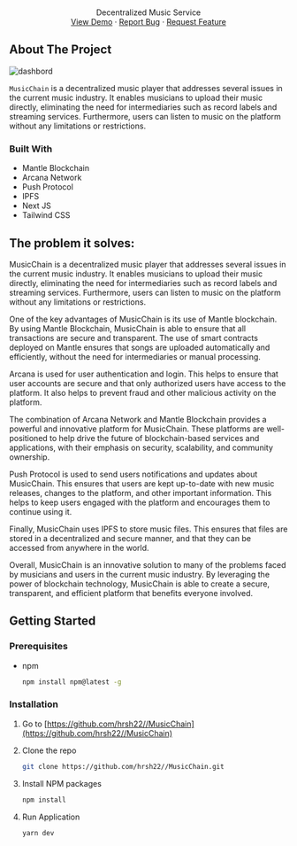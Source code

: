 <!-- PROJECT LOGO -->
<br />
<div align="center">
  <a href="https://github.com/hrsh22/MusicChain">
  </a>


  <p align="center">
    Decentralized Music Service
    <br />
    <a href="https://www.youtube.com/watch?v=bgOM9HgEIIs">View Demo</a>
    ·
    <a href="https://github.com/hrsh22/MusicChain/issues">Report Bug</a>
    ·
    <a href="https://github.com/hrsh22/MusicChain/issues">Request Feature</a>
  </p>
</div>


<!-- ABOUT THE PROJECT -->
## About The Project

![dashbord](https://user-images.githubusercontent.com/90423812/219967453-f97c63f9-52f6-4211-8b63-4bb68b496a93.png)

`MusicChain` is a decentralized music player that addresses several issues in the current music industry. It enables musicians to upload their music directly, eliminating the need for intermediaries such as record labels and streaming services. Furthermore, users can listen to music on the platform without any limitations or restrictions.



### Built With

- Mantle Blockchain
- Arcana Network
- Push Protocol
- IPFS
- Next JS
- Tailwind CSS




## The problem it solves:

MusicChain is a decentralized music player that addresses several issues in the current music industry. It enables musicians to upload their music directly, eliminating the need for intermediaries such as record labels and streaming services. Furthermore, users can listen to music on the platform without any limitations or restrictions.

One of the key advantages of MusicChain is its use of Mantle blockchain. By using Mantle Blockchain, MusicChain is able to ensure that all transactions are secure and transparent. The use of smart contracts deployed on Mantle ensures that songs are uploaded automatically and efficiently, without the need for intermediaries or manual processing.

Arcana is used for user authentication and login. This helps to ensure that user accounts are secure and that only authorized users have access to the platform. It also helps to prevent fraud and other malicious activity on the platform.

The combination of Arcana Network and Mantle Blockchain provides a powerful and innovative platform for MusicChain. These platforms are well-positioned to help drive the future of blockchain-based services and applications, with their emphasis on security, scalability, and community ownership.

Push Protocol is used to send users notifications and updates about MusicChain. This ensures that users are kept up-to-date with new music releases, changes to the platform, and other important information. This helps to keep users engaged with the platform and encourages them to continue using it.

Finally, MusicChain uses IPFS to store music files. This ensures that files are stored in a decentralized and secure manner, and that they can be accessed from anywhere in the world.

Overall, MusicChain is an innovative solution to many of the problems faced by musicians and users in the current music industry. By leveraging the power of blockchain technology, MusicChain is able to create a secure, transparent, and efficient platform that benefits everyone involved.


<!-- GETTING STARTED -->
## Getting Started

### Prerequisites

* npm

    ```sh
    npm install npm@latest -g
    ```

### Installation

1. Go to [https://github.com/hrsh22//MusicChain](https://github.com/hrsh22//MusicChain)

2. Clone the repo
   ```sh
   git clone https://github.com/hrsh22//MusicChain.git
   ```

3. Install NPM packages
   ```sh
   npm install
   ```
4. Run Application
   ```sh
   yarn dev
   ```

